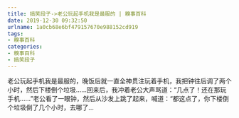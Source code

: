 ```yaml
---
title: 搞笑段子->老公玩起手机我是最服的 | 糗事百科
date: 2019-12-30 09:32:50
urlname: 1a0cb68e6bf479157670e988152cd919
tags: 
- 糗事百科
categories:
- 糗事百科
- 搞笑段子
---
```

老公玩起手机我是最服的，晚饭后就一直全神贯注玩着手机，我把钟往后调了两个小时，然后下楼倒个垃圾……回来后，我冲着老公大声骂道：“几点了！还在那玩手机……”老公看了一眼钟，然后从沙发上跳了起来，喊道：“都这点了，你下楼倒个垃圾倒了几个小时，去哪了…


